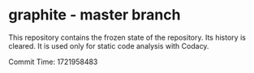 # graphite - master branch

This repository contains the frozen state of the repository.
Its history is cleared. It is used only for static code
analysis with Codacy.

Commit Time: 1721958483